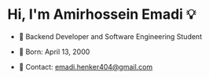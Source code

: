 # Hi, I'm Amirhossein Emadi 💡

- 💼 Backend Developer and Software Engineering Student

- 👶 Born: April 13, 2000

- 📧 Contact: emadi.henker404@gmail.com
